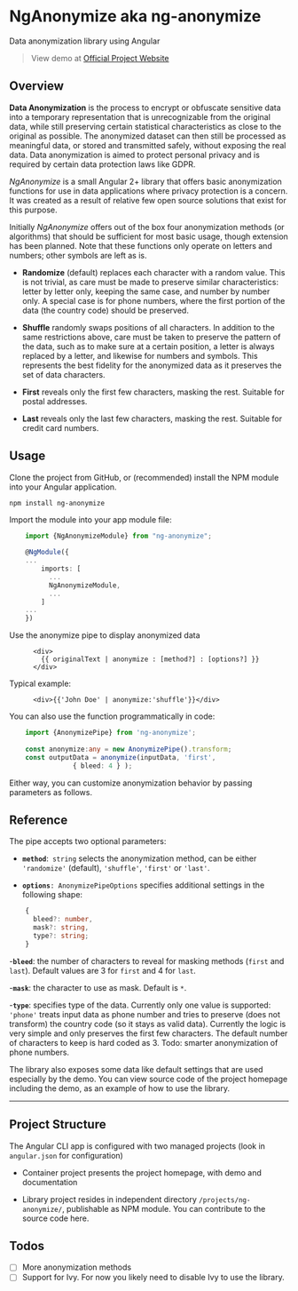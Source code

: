 # NgAnonymize aka ng-anonymize
Data anonymization library using Angular

> View demo at [Official Project Website](http://bachkhoasoft.com)

## Overview
**Data Anonymization** is the process to encrypt or obfuscate sensitive data into a temporary representation that is unrecognizable from the original data, while still preserving certain statistical characteristics as close to the original as possible. The anonymized dataset can then still be processed as meaningful data, or stored and transmitted safely, without exposing the real data. Data anonymization is aimed to protect personal privacy and is required by certain data protection laws like GDPR.

_NgAnonymize_ is a small Angular 2+ library that offers basic anonymization functions for use in data applications where privacy protection is a concern. It was created as a result of relative few open source solutions that exist for this purpose.

Initially _NgAnonymize_ offers out of the box four anonymization methods (or algorithms) that should be sufficient for most basic usage, though extension has been planned. Note that these functions only operate on letters and numbers; other symbols are left as is.

- **Randomize** (default) replaces each character with a random value. This is not trivial, as care must be made to preserve similar characteristics: letter by letter only, keeping the same case, and number by number only. A special case is for phone numbers, where the first portion of the data (the country code) should be preserved.

- **Shuffle** randomly swaps positions of all characters. In addition to the same restrictions above, care must be taken to preserve the pattern of the data, such as to make sure at a certain position, a letter is always replaced by a letter, and likewise for numbers and symbols. This represents the best fidelity for the anonymized data as it preserves the set of data characters.

- **First** reveals only the first few characters, masking the rest. Suitable for postal addresses.

- **Last** reveals only the last few characters, masking the rest. Suitable for credit card numbers.

## Usage

Clone the project from GitHub, or (recommended) install the NPM module into your Angular application.

`npm install ng-anonymize`

Import the module into your app module file:

~~~typescript
    import {NgAnonymizeModule} from "ng-anonymize";
    
    @NgModule({
    ...
        imports: [
          ...
          NgAnonymizeModule,
          ...
        ]
    ...
    })
~~~
      
Use the anonymize pipe to display anonymized data

~~~angular2html
      <div>
        {{ originalText | anonymize : [method?] : [options?] }}
      </div>
~~~
      
Typical example:

~~~angular2html
      <div>{{'John Doe' | anonymize:'shuffle'}}</div>
~~~
      
You can also use the function programmatically in code:

~~~typescript
    import {AnonymizePipe} from 'ng-anonymize';
    
    const anonymize:any = new AnonymizePipe().transform;
    const outputData = anonymize(inputData, 'first', 
                { bleed: 4 } );
~~~

Either way, you can customize anonymization behavior by passing parameters as follows.

## Reference

The pipe accepts two optional parameters:

- **`method`**:` string` selects the anonymization method, can be either `'randomize'` (default), `'shuffle'`, `'first'` or `'last'`.

- **`options`**`: AnonymizePipeOptions` specifies additional settings in the following shape:

~~~typescript
    {
      bleed?: number,
      mask?: string,
      type?: string;
    }
~~~~    

   -**`bleed`**: the number of characters to reveal for masking methods (`first` and `last`). Default values are 3 for `first` and 4 for `last`.

   -**`mask`**: the character to use as mask. Default is `*`.

   -**`type`**: specifies type of the data. Currently only one value is supported: `'phone'` treats input data as phone number and tries to preserve (does not transform) the country code (so it stays as valid data). Currently the logic is very simple and only preserves the first few characters. The default number of characters to keep is hard coded as 3. Todo: smarter anonymization of phone numbers.

The library also exposes some data like default settings that are used especially by the demo. You can view source code of the project homepage including the demo, as an example of how to use the library.

***
## Project Structure

The Angular CLI app is configured with two managed projects (look in `angular.json` for configuration)
 
 - Container project presents the project homepage, with demo and documentation

 - Library project resides in independent directory `/projects/ng-anonymize/`, publishable as NPM module. You can contribute to the source code here.

## Todos
- [ ] More anonymization methods
- [ ] Support for Ivy. For now you likely need to disable Ivy to use the library.
